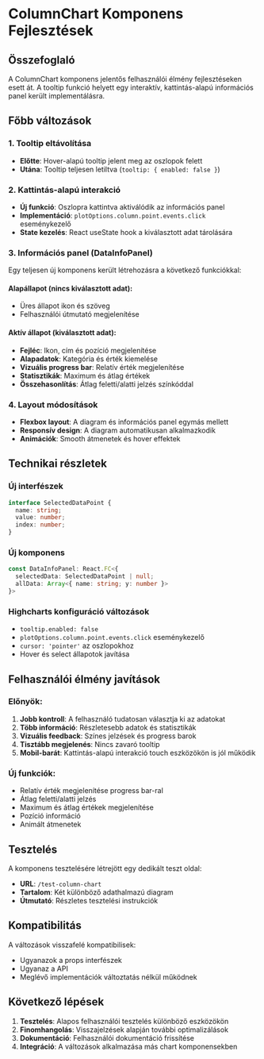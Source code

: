 # ColumnChart Komponens Fejlesztések

## Összefoglaló

A ColumnChart komponens jelentős felhasználói élmény fejlesztéseken esett át. A tooltip funkció helyett egy interaktív, kattintás-alapú információs panel került implementálásra.

## Főbb változások

### 1. Tooltip eltávolítása
- **Előtte**: Hover-alapú tooltip jelent meg az oszlopok felett
- **Utána**: Tooltip teljesen letiltva (`tooltip: { enabled: false }`)

### 2. Kattintás-alapú interakció
- **Új funkció**: Oszlopra kattintva aktiválódik az információs panel
- **Implementáció**: `plotOptions.column.point.events.click` eseménykezelő
- **State kezelés**: React useState hook a kiválasztott adat tárolására

### 3. Információs panel (DataInfoPanel)
Egy teljesen új komponens került létrehozásra a következő funkciókkal:

#### Alapállapot (nincs kiválasztott adat):
- Üres állapot ikon és szöveg
- Felhasználói útmutató megjelenítése

#### Aktív állapot (kiválasztott adat):
- **Fejléc**: Ikon, cím és pozíció megjelenítése
- **Alapadatok**: Kategória és érték kiemelése
- **Vizuális progress bar**: Relatív érték megjelenítése
- **Statisztikák**: Maximum és átlag értékek
- **Összehasonlítás**: Átlag feletti/alatti jelzés színkóddal

### 4. Layout módosítások
- **Flexbox layout**: A diagram és információs panel egymás mellett
- **Responsív design**: A diagram automatikusan alkalmazkodik
- **Animációk**: Smooth átmenetek és hover effektek

## Technikai részletek

### Új interfészek
```typescript
interface SelectedDataPoint {
  name: string;
  value: number;
  index: number;
}
```

### Új komponens
```typescript
const DataInfoPanel: React.FC<{ 
  selectedData: SelectedDataPoint | null; 
  allData: Array<{ name: string; y: number }> 
}>
```

### Highcharts konfiguráció változások
- `tooltip.enabled: false`
- `plotOptions.column.point.events.click` eseménykezelő
- `cursor: 'pointer'` az oszlopokhoz
- Hover és select állapotok javítása

## Felhasználói élmény javítások

### Előnyök:
1. **Jobb kontroll**: A felhasználó tudatosan választja ki az adatokat
2. **Több információ**: Részletesebb adatok és statisztikák
3. **Vizuális feedback**: Színes jelzések és progress barok
4. **Tisztább megjelenés**: Nincs zavaró tooltip
5. **Mobil-barát**: Kattintás-alapú interakció touch eszközökön is jól működik

### Új funkciók:
- Relatív érték megjelenítése progress bar-ral
- Átlag feletti/alatti jelzés
- Maximum és átlag értékek megjelenítése
- Pozíció információ
- Animált átmenetek

## Tesztelés

A komponens tesztelésére létrejött egy dedikált teszt oldal:
- **URL**: `/test-column-chart`
- **Tartalom**: Két különböző adathalmazú diagram
- **Útmutató**: Részletes tesztelési instrukciók

## Kompatibilitás

A változások visszafelé kompatibilisek:
- Ugyanazok a props interfészek
- Ugyanaz a API
- Meglévő implementációk változtatás nélkül működnek

## Következő lépések

1. **Tesztelés**: Alapos felhasználói tesztelés különböző eszközökön
2. **Finomhangolás**: Visszajelzések alapján további optimalizálások
3. **Dokumentáció**: Felhasználói dokumentáció frissítése
4. **Integráció**: A változások alkalmazása más chart komponensekben
